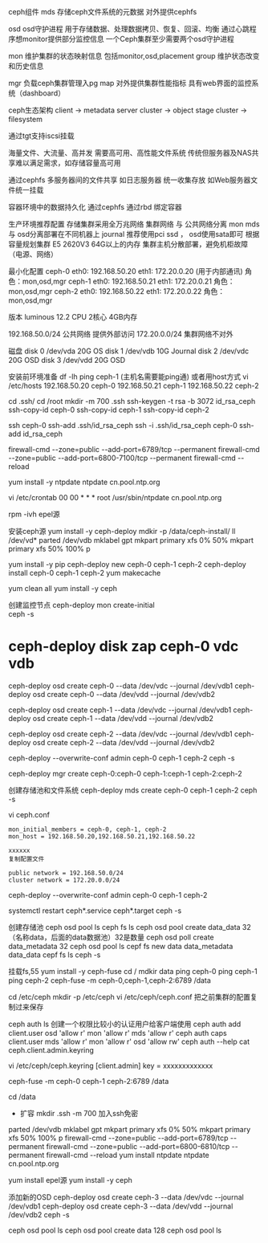 
ceph组件 mds
存储ceph文件系统的元数据
对外提供cephfs

osd
osd守护进程
用于存储数据、处理数据拷贝、恢复、回滚、均衡
通过心跳程序想monitor提供部分监控信息
一个Ceph集群至少需要两个osd守护进程

mon
维护集群的状态映射信息
包括monitor,osd,placement group
维护状态改变和历史信息

mgr
负载ceph集群管理入pg map
对外提供集群性能指标
具有web界面的监控系统（dashboard）

ceph生态架构
client -> metadata server cluster -> object stage cluster -> filesystem

通过tgt支持iscsi挂载

海量文件、大流量、高并发
需要高可用、高性能文件系统
传统但服务器及NAS共享难以满足需求，如存储容量高可用

通过cephfs
多服务器间的文件共享
如日志服务器 统一收集存放
如Web服务器文件统一挂载

容器环境中的数据持久化
通过cephfs
通过rbd 绑定容器

生产环境推荐配置
存储集群采用全万兆网络
集群网络 与 公共网络分离
mon mds 与 osd分离部署在不同机器上
journal 推荐使用pci ssd ，
osd使用sata即可
根据容量规划集群
E5 2620V3 64G以上的内存
集群主机分散部署，避免机柜故障（电源、网络）

最小化配置
ceph-0 eth0: 192.168.50.20
       eth1: 172.20.0.20 (用于内部通讯)
       角色：mon,osd,mgr
ceph-1 eth0: 192.168.50.21
      eth1: 172.20.0.21
      角色：mon,osd,mgr
ceph-2 eth0: 192.168.50.22
      eth1: 172.20.0.22
      角色：mon,osd,mgr

版本 luminous 12.2
CPU 2核心 4GB内存

192.168.50.0/24 公共网络 提供外部访问
172.20.0.0/24 集群网络不对外

磁盘
disk 0 /dev/vda 20G OS
disk 1 /dev/vdb 10G Journal
disk 2 /dev/vdc 20G OSD
disk 3 /dev/vdd 20G OSD


安装前环境准备
df -lh
ping ceph-1 (主机名需要能ping通)
或者用host方式
vi /etc/hosts
192.168.50.20 ceph-0
192.168.50.21 ceph-1
192.168.50.22 ceph-2

cd .ssh/
cd /root
mkdir -m 700 .ssh
ssh-keygen -t rsa -b 3072
id_rsa_ceph
ssh-copy-id ceph-0
ssh-copy-id ceph-1
ssh-copy-id ceph-2

ssh ceph-0
ssh-add .ssh/id_rsa_ceph
ssh -i .ssh/id_rsa_ceph ceph-0
ssh-add id_rsa_ceph

firewall-cmd --zone=public --add-port=6789/tcp --permanent
firewall-cmd --zone=public --add-port=6800-7100/tcp --permanent
firewall-cmd --reload

yum install -y ntpdate
ntpdate cn.pool.ntp.org

vi /etc/crontab
00 00 * * * root /usr/sbin/ntpdate cn.pool.ntp.org

rpm -ivh epel源

安装ceph源
yum install -y ceph-deploy
mdkir -p /data/ceph-install/
ll /dev/vd*
parted /dev/vdb
mklabel gpt
mkpart primary xfs 0% 50%
mkpart primary xfs 50% 100%
p


yum install -y pip
ceph-deploy new ceph-0 ceph-1 ceph-2
ceph-deploy install ceph-0 ceph-1 ceph-2
yum makecache

yum clean all
yum install -y ceph

创建监控节点
ceph-deploy mon create-initial   
ceph -s
# ceph-deploy disk zap ceph-0 vdc vdb
ceph-deploy osd create ceph-0 --data /dev/vdc --journal /dev/vdb1
ceph-deploy osd create ceph-0 --data /dev/vdd --journal /dev/vdb2

ceph-deploy osd create ceph-1 --data /dev/vdc --journal /dev/vdb1
ceph-deploy osd create ceph-1 --data /dev/vdd --journal /dev/vdb2

ceph-deploy osd create ceph-2 --data /dev/vdc --journal /dev/vdb1
ceph-deploy osd create ceph-2 --data /dev/vdd --journal /dev/vdb2

ceph-deploy --overwrite-conf admin ceph-0 ceph-1 ceph-2
ceph -s

ceph-deploy mgr create ceph-0:ceph-0 ceph-1:ceph-1 ceph-2:ceph-2

创建存储池和文件系统
ceph-deploy mds create ceph-0 ceph-1 ceph-2
ceph -s

vi ceph.conf
```
mon_initial_members = ceph-0, ceph-1, ceph-2
mon_host = 192.168.50.20,192.168.50.21,192.168.50.22

xxxxxx
复制配置文件

public network = 192.168.50.0/24
cluster network = 172.20.0.0/24

```
ceph-deploy --overwrite-conf admin ceph-0 ceph-1 ceph-2

systemctl restart ceph\*.service ceph\*.target
ceph -s

创建存储池
ceph osd pool ls
ceph fs ls
ceph osd pool create data_data 32 （名称data，后面的data数据池）32是数量
ceph osd poll create data_metadata 32
ceph osd pool ls
cepf fs new data data_metadata data_data
cepf fs ls
ceph -s

挂载fs,55
yum install -y ceph-fuse
cd /
mdkir data
ping ceph-0
ping ceph-1
ping ceph-2
ceph-fuse -m ceph-0,ceph-1,ceph-2:6789 /data

cd /etc/ceph
mkdir -p /etc/ceph
vi /etc/ceph/ceph.conf
把之前集群的配置复制过来保存

ceph auth ls
创建一个权限比较小的认证用户给客户端使用
ceph auth add client.user osd 'allow r' mon 'allow r' mds 'allow r'
ceph auth caps client.user mds 'allow r' mon 'allow r' osd 'allow rw'
ceph auth --help
cat ceph.client.admin.keyring

vi /etc/ceph/ceph.keyring
[client.admin]
  key = xxxxxxxxxxxxx

ceph-fuse -m ceph-0 ceph-1 ceph-2:6789 /data

cd /data

* 扩容
mkdir .ssh -m 700
加入ssh免密

parted /dev/vdb
mklabel gpt
mkpart primary xfs 0% 50%
mkpart primary xfs 50% 100%
p
firewall-cmd --zone=public --add-port=6789/tcp --permanent
firewall-cmd --zone=public --add-port=6800-6810/tcp --permanent
firewall-cmd --reload
yum install ntpdate
ntpdate cn.pool.ntp.org

yum install epel源
yum install -y ceph

添加新的OSD
ceph-deploy osd create ceph-3 --data /dev/vdc --journal /dev/vdb1
ceph-deploy osd create ceph-3 --data /dev/vdd --journal /dev/vdb2
ceph -s


ceph osd pool ls
ceph osd pool create data 128
ceph osd pool ls
